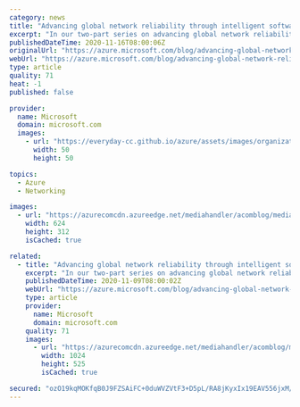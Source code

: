 ```yaml
---
category: news
title: "Advancing global network reliability through intelligent software—part 2 of 2"
excerpt: "In our two-part series on advancing global network reliability through intelligent software, we explain how we’ve approached our network design, and how we’re constantly working to improve both reliability and performance."
publishedDateTime: 2020-11-16T08:00:06Z
originalUrl: "https://azure.microsoft.com/blog/advancing-global-network-reliability-through-intelligent-software-part-2-of-2/"
webUrl: "https://azure.microsoft.com/blog/advancing-global-network-reliability-through-intelligent-software-part-2-of-2/"
type: article
quality: 71
heat: -1
published: false

provider:
  name: Microsoft
  domain: microsoft.com
  images:
    - url: "https://everyday-cc.github.io/azure/assets/images/organizations/microsoft.com-50x50.jpg"
      width: 50
      height: 50

topics:
  - Azure
  - Networking

images:
  - url: "https://azurecomcdn.azureedge.net/mediahandler/acomblog/media/Default/blog/5ed23a83-6aa9-4f9b-8af7-1fc0743f8b7b.png"
    width: 624
    height: 312
    isCached: true

related:
  - title: "Advancing global network reliability through intelligent software—part 1 of 2"
    excerpt: "In our two-part series on advancing global network reliability through intelligent software, we explain how we’ve approached our network design, and how we’re constantly working to improve both reliability and performance."
    publishedDateTime: 2020-11-09T08:00:02Z
    webUrl: "https://azure.microsoft.com/blog/advancing-global-network-reliability-through-intelligent-software-part-1-of-2/"
    type: article
    provider:
      name: Microsoft
      domain: microsoft.com
    quality: 71
    images:
      - url: "https://azurecomcdn.azureedge.net/mediahandler/acomblog/media/Default/blog/5f1b2ac0-1d6e-4331-86e4-748ec2a7a13f.png"
        width: 1024
        height: 525
        isCached: true

secured: "ozO19kqMOKfqB0J9FZSAiFC+0duWVZVtF3+D5pL/RA8jKyxIx19EAV556jxM/35WAqGic/IRt8+wLJrAOGFZiwOp2Qn2ti8XhI7ceIHdALKlfTv7bJDXpAxBrFEvSwlQDbkjw3m7of94wsLBUTyYaaYFC+2LtduygzoFp6yjDIB2fgU3uqfm/R69QsrZdHVgRCiNDwVnfD+oCS+h8XTM4Jo6Eypc4egG5N615BGylddQmGlyM11OXQ5JBlHqMQCwCrLdd4d1wIR8a24c8LaKeBbOTkIZUhiJ+gucJUd1OCpNV5ExyWdnLH5vVdP3K7lOxapDq5h6meZ2nfKegpzj5wOejCLzD5rAz0dTtO9/8Zg=;X8b5UHf+JmQj6dFPLYoYNw=="
---
```


